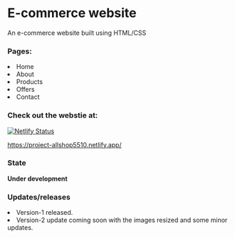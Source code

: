 <h1>E-commerce website</h1>
An e-commerce website built using HTML/CSS

<h3>Pages:</h3>
<li>Home</li>
<li>About</li>
<li>Products</li>
<li>Offers</li>
<li>Contact</li>

<h3>Check out the webstie at:</h3>

[![Netlify Status](https://api.netlify.com/api/v1/badges/42347850-8a7f-4879-b40d-605dd5a660f6/deploy-status)](https://app.netlify.com/sites/project-allshop5510/deploys)

https://project-allshop5510.netlify.app/

<h3>State</h3>
<strong>Under development</strong>

<h3>Updates/releases</h3>
<li>Version-1 released.</li>
<li>Version-2 update coming soon with the images resized and some minor updates.</li>